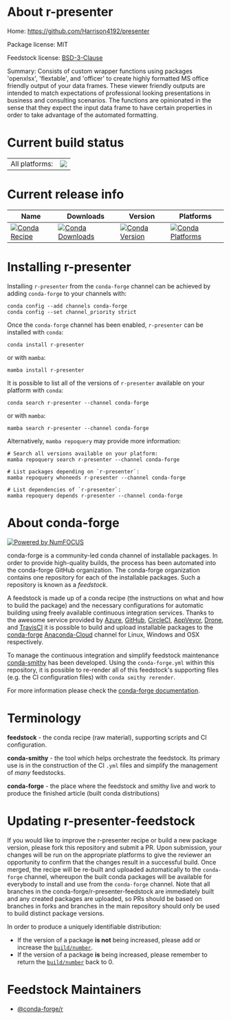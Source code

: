 About r-presenter
=================

Home: https://github.com/Harrison4192/presenter

Package license: MIT

Feedstock license: [BSD-3-Clause](https://github.com/conda-forge/r-presenter-feedstock/blob/main/LICENSE.txt)

Summary: Consists of custom wrapper functions using packages 'openxlsx', 'flextable', and 'officer' to create highly formatted MS office friendly output of your data frames. These viewer friendly outputs are intended to match expectations of professional looking presentations in business and consulting scenarios. The functions are opinionated in the sense that they expect the input data frame to have certain properties in order to take advantage of the automated formatting.

Current build status
====================


<table><tr><td>All platforms:</td>
    <td>
      <a href="https://dev.azure.com/conda-forge/feedstock-builds/_build/latest?definitionId=16386&branchName=main">
        <img src="https://dev.azure.com/conda-forge/feedstock-builds/_apis/build/status/r-presenter-feedstock?branchName=main">
      </a>
    </td>
  </tr>
</table>

Current release info
====================

| Name | Downloads | Version | Platforms |
| --- | --- | --- | --- |
| [![Conda Recipe](https://img.shields.io/badge/recipe-r--presenter-green.svg)](https://anaconda.org/conda-forge/r-presenter) | [![Conda Downloads](https://img.shields.io/conda/dn/conda-forge/r-presenter.svg)](https://anaconda.org/conda-forge/r-presenter) | [![Conda Version](https://img.shields.io/conda/vn/conda-forge/r-presenter.svg)](https://anaconda.org/conda-forge/r-presenter) | [![Conda Platforms](https://img.shields.io/conda/pn/conda-forge/r-presenter.svg)](https://anaconda.org/conda-forge/r-presenter) |

Installing r-presenter
======================

Installing `r-presenter` from the `conda-forge` channel can be achieved by adding `conda-forge` to your channels with:

```
conda config --add channels conda-forge
conda config --set channel_priority strict
```

Once the `conda-forge` channel has been enabled, `r-presenter` can be installed with `conda`:

```
conda install r-presenter
```

or with `mamba`:

```
mamba install r-presenter
```

It is possible to list all of the versions of `r-presenter` available on your platform with `conda`:

```
conda search r-presenter --channel conda-forge
```

or with `mamba`:

```
mamba search r-presenter --channel conda-forge
```

Alternatively, `mamba repoquery` may provide more information:

```
# Search all versions available on your platform:
mamba repoquery search r-presenter --channel conda-forge

# List packages depending on `r-presenter`:
mamba repoquery whoneeds r-presenter --channel conda-forge

# List dependencies of `r-presenter`:
mamba repoquery depends r-presenter --channel conda-forge
```


About conda-forge
=================

[![Powered by
NumFOCUS](https://img.shields.io/badge/powered%20by-NumFOCUS-orange.svg?style=flat&colorA=E1523D&colorB=007D8A)](https://numfocus.org)

conda-forge is a community-led conda channel of installable packages.
In order to provide high-quality builds, the process has been automated into the
conda-forge GitHub organization. The conda-forge organization contains one repository
for each of the installable packages. Such a repository is known as a *feedstock*.

A feedstock is made up of a conda recipe (the instructions on what and how to build
the package) and the necessary configurations for automatic building using freely
available continuous integration services. Thanks to the awesome service provided by
[Azure](https://azure.microsoft.com/en-us/services/devops/), [GitHub](https://github.com/),
[CircleCI](https://circleci.com/), [AppVeyor](https://www.appveyor.com/),
[Drone](https://cloud.drone.io/welcome), and [TravisCI](https://travis-ci.com/)
it is possible to build and upload installable packages to the
[conda-forge](https://anaconda.org/conda-forge) [Anaconda-Cloud](https://anaconda.org/)
channel for Linux, Windows and OSX respectively.

To manage the continuous integration and simplify feedstock maintenance
[conda-smithy](https://github.com/conda-forge/conda-smithy) has been developed.
Using the ``conda-forge.yml`` within this repository, it is possible to re-render all of
this feedstock's supporting files (e.g. the CI configuration files) with ``conda smithy rerender``.

For more information please check the [conda-forge documentation](https://conda-forge.org/docs/).

Terminology
===========

**feedstock** - the conda recipe (raw material), supporting scripts and CI configuration.

**conda-smithy** - the tool which helps orchestrate the feedstock.
                   Its primary use is in the construction of the CI ``.yml`` files
                   and simplify the management of *many* feedstocks.

**conda-forge** - the place where the feedstock and smithy live and work to
                  produce the finished article (built conda distributions)


Updating r-presenter-feedstock
==============================

If you would like to improve the r-presenter recipe or build a new
package version, please fork this repository and submit a PR. Upon submission,
your changes will be run on the appropriate platforms to give the reviewer an
opportunity to confirm that the changes result in a successful build. Once
merged, the recipe will be re-built and uploaded automatically to the
`conda-forge` channel, whereupon the built conda packages will be available for
everybody to install and use from the `conda-forge` channel.
Note that all branches in the conda-forge/r-presenter-feedstock are
immediately built and any created packages are uploaded, so PRs should be based
on branches in forks and branches in the main repository should only be used to
build distinct package versions.

In order to produce a uniquely identifiable distribution:
 * If the version of a package **is not** being increased, please add or increase
   the [``build/number``](https://docs.conda.io/projects/conda-build/en/latest/resources/define-metadata.html#build-number-and-string).
 * If the version of a package **is** being increased, please remember to return
   the [``build/number``](https://docs.conda.io/projects/conda-build/en/latest/resources/define-metadata.html#build-number-and-string)
   back to 0.

Feedstock Maintainers
=====================

* [@conda-forge/r](https://github.com/conda-forge/r/)

